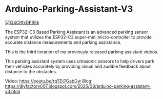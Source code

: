 # Arduino-Parking-Assistant-V3

[![Q4CRfxDFBEk](https://i.imgur.com/WEg99dr.jpeg)](https://www.youtube.com/watch?v=rqTDj7GabGw)

The ESP32-C3 Based Parking Assistant is an advanced parking sensor system that utilizes the ESP32-C3 super-mini micro-controller to provide accurate distance measurements and parking assistance.

This is the third iteration of my previously released parking assistant videos.

This parking assistant system uses ultrasonic sensors to help drivers park their vehicles accurately by providing visual and audible feedback about distance to the obstacles.

Video: https://youtu.be/rqTDj7GabGw
Blog: https://diyfactory007.blogspot.com/2025/08/arduino-parking-assistant-v3.html
